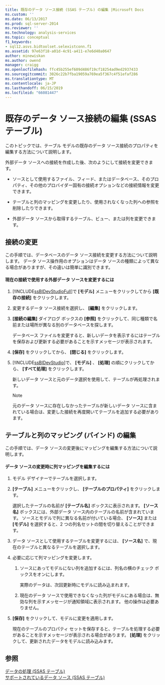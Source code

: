 ```yaml
---
title: 既存のデータ ソース接続 (SSAS テーブル) の編集 |Microsoft Docs
ms.custom: ''
ms.date: 06/13/2017
ms.prod: sql-server-2014
ms.reviewer: ''
ms.technology: analysis-services
ms.topic: conceptual
f1_keywords:
- sql12.asvs.bidtoolset.selexistconn.f1
ms.assetid: 97e63f18-a01d-4c91-a411-e7e6d40a0647
author: minewiskan
ms.author: owend
manager: craigg
ms.openlocfilehash: ffc45b255ef609d486f19cf18254ad9ed2937433
ms.sourcegitcommit: 3026c22b7fba19059a769ea5f367c4f51efaf286
ms.translationtype: MT
ms.contentlocale: ja-JP
ms.lasthandoff: 06/15/2019
ms.locfileid: "66081447"
---
```

# <a name="edit-an-existing-data-source-connection-ssas-tabular"></a>既存のデータ ソース接続の編集 (SSAS テーブル)
  このトピックでは、テーブル モデルの既存のデータ ソース接続のプロパティを編集する方法について説明します。  
  
 外部データ ソースへの接続を作成した後、次のようにして接続を変更できます。  
  
-   ソースとして使用するファイル、フィード、またはデータベース、そのプロパティ、その他のプロバイダー固有の接続オプションなどの接続情報を変更できます。  
  
-   テーブルと列のマッピングを変更したり、使用されなくなった列への参照を削除したりできます。  
  
-   外部データ ソースから取得するテーブル、ビュー、または列を変更できます。  
  
## <a name="modify-a-connection"></a>接続の変更  
 この手順では、データベースのデータ ソース接続を変更する方法について説明します。 データ ソース操作用のオプションはデータ ソースの種類によって異なる場合がありますが、その違いは簡単に識別できます。  
  
#### <a name="to-change-the-external-data-source-used-by-a-current-connection"></a>現在の接続で使用する外部データ ソースを変更するには  
  
1.  [!INCLUDE[ssBIDevStudioFull](../includes/ssbidevstudiofull-md.md)]で **[モデル]** メニューをクリックしてから **[既存の接続]** をクリックします。  
  
2.  変更するデータ ソース接続を選択し、 **[編集]** をクリックします。  
  
3.  **[接続の編集]** ダイアログ ボックスの **[参照]** をクリックして、同じ種類で名前または場所が異なる別のデータベースを探します。  
  
     データベース ファイルを変更すると、新しいデータを表示するにはテーブルを保存および更新する必要があることを示すメッセージが表示されます。  
  
4.  **[保存]** をクリックしてから、 **[閉じる]** をクリックします。  
  
5.  [!INCLUDE[ssBIDevStudio](../includes/ssbidevstudio-md.md)]で、 **[モデル]** 、 **[処理]** の順にクリックしてから、 **[すべて処理]** をクリックします。  
  
     新しいデータ ソースと元のデータ選択を使用して、テーブルが再処理されます。  
  
    > [!NOTE]  
    >  元のデータ ソースに存在しなかったテーブルが新しいデータ ソースに含まれている場合は、変更した接続を再度開いてテーブルを追加する必要があります。  
  
## <a name="edit-table-and-column-mappings-bindings"></a>テーブルと列のマッピング (バインド) の編集  
 この手順では、データ ソースの変更後にマッピングを編集する方法について説明します。  
  
#### <a name="to-edit-column-mappings-when-a-data-source-changes"></a>データ ソースの変更時に列マッピングを編集するには  
  
1.  モデル デザイナーでテーブルを選択します。  
  
2.  **[テーブル]** メニューをクリックし、 **[テーブルのプロパティ]** をクリックします。  
  
     選択したテーブルの名前が **[テーブル名]** ボックスに表示されます。 **[ソース名]** ボックスには、外部データ ソース内のテーブルの名前が含まれています。 ソースとモデルで列に異なる名前が付いている場合、 **[ソース]** または **[モデル]** を選択すると、2 つの列名セットの間を切り替えることができます。  
  
3.  データ ソースとして使用するテーブルを変更するには、 **[ソース名]** で、現在のテーブルと異なるテーブルを選択します。  
  
4.  必要に応じて列マッピングを変更します。  
  
    1.  ソースにあってモデルにない列を追加するには、列名の横のチェック ボックスをオンにします。  
  
         実際のデータは、次回更新時にモデルに読み込まれます。  
  
    2.  現在のデータ ソースで使用できなくなった列がモデルにある場合は、無効な列を示すメッセージが通知領域に表示されます。 他の操作は必要ありません。  
  
5.  **[保存]** をクリックして、モデルに変更を適用します。  
  
     現在のテーブルのプロパティ セットを保存すると、テーブルを処理する必要があることを示すメッセージが表示される場合があります。 **[処理]** をクリックして、更新されたデータをモデルに読み込みます。  
  
## <a name="see-also"></a>参照  
 [データの処理 &#40;SSAS テーブル&#41;](process-data-ssas-tabular.md)   
 [サポートされているデータ ソース &#40;SSAS テーブル&#41;](tabular-models/data-sources-supported-ssas-tabular.md)  
  
  
